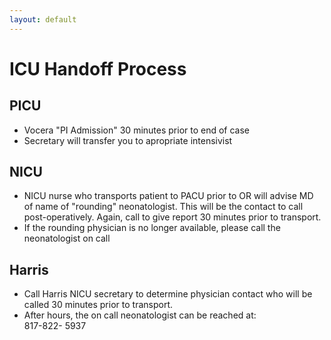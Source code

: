 ```yaml
---
layout: default
---
```


# ICU Handoff Process

## PICU

* Vocera "PI Admission" 30 minutes prior to end of case
* Secretary will transfer you to apropriate intensivist
  
## NICU

* NICU nurse who transports patient to PACU prior to OR will advise
MD of name of "rounding" neonatologist. This will be the contact to
call post-operatively. Again, call to give report 30 minutes prior to
transport.
* If the rounding physician is no longer available, please call the
neonatologist on call 

## Harris
* Call Harris NICU secretary to determine physician contact who will
be called 30 minutes prior to transport.
* After hours, the on call neonatologist can be reached at: </br> 817-822-
5937